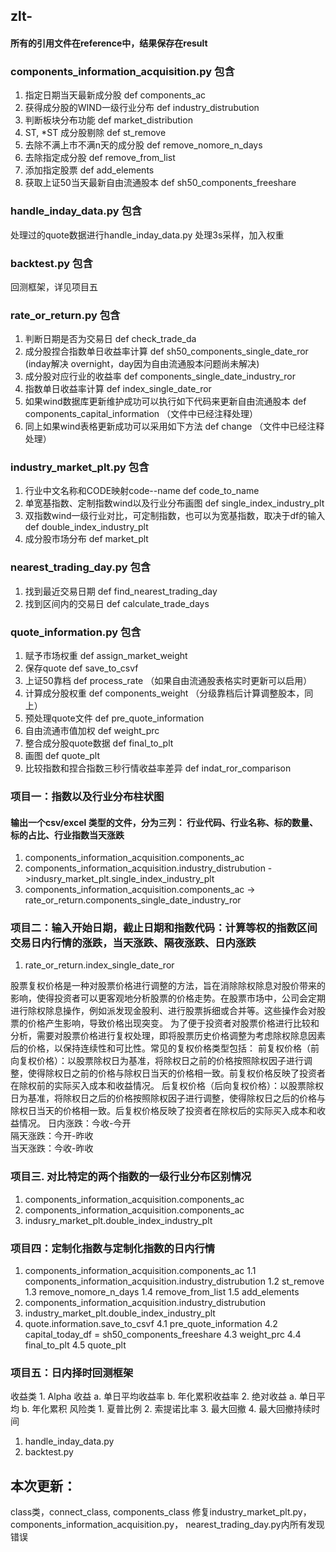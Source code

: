 ## zlt-
#### 所有的引用文件在reference中，结果保存在result

### components_information_acquisition.py 包含
1. 指定日期当天最新成分股 def components_ac  
2. 获得成分股的WIND一级行业分布 def industry_distrubution
3. 判断板块分布功能 def market_distribution
4. ST, *ST 成分股剔除 def st_remove
5. 去除不满上市不满n天的成分股 def remove_nomore_n_days
6. 去除指定成分股 def remove_from_list
7. 添加指定股票 def add_elements
8. 获取上证50当天最新自由流通股本 def sh50_components_freeshare

### handle_inday_data.py 包含
处理过的quote数据进行handle_inday_data.py 处理3s采样，加入权重

### backtest.py 包含
回测框架，详见项目五

### rate_or_return.py 包含
1. 判断日期是否为交易日 def check_trade_da
2. 成分股捏合指数单日收益率计算 def sh50_components_single_date_ror (inday解决 overnight，day因为自由流通股本问题尚未解决)
3. 成分股对应行业的收益率 def components_single_date_industry_ror
4. 指数单日收益率计算 def index_single_date_ror
5. 如果wind数据库更新维护成功可以执行如下代码来更新自由流通股本 def components_capital_information （文件中已经注释处理）
6. 同上如果wind表格更新成功可以采用如下方法 def change （文件中已经注释处理）

### industry_market_plt.py 包含
1. 行业中文名称和CODE映射code--name def code_to_name
2. 单宽基指数、定制指数wind以及行业分布画图 def single_index_industry_plt
3. 双指数wind一级行业对比，可定制指数，也可以为宽基指数，取决于df的输入 def double_index_industry_plt
4. 成分股市场分布 def market_plt

### nearest_trading_day.py 包含
1. 找到最近交易日期 def find_nearest_trading_day
2. 找到区间内的交易日 def calculate_trade_days

### quote_information.py 包含
1. 赋予市场权重 def assign_market_weight
2. 保存quote def save_to_csvf
3. 上证50靠档 def process_rate （如果自由流通股表格实时更新可以启用）
4. 计算成分股权重 def components_weight （分级靠档后计算调整股本，同上）
5. 预处理quote文件 def pre_quote_information
6. 自由流通市值加权 def weight_prc
7. 整合成分股quote数据 def final_to_plt
8. 画图 def quote_plt
9. 比较指数和捏合指数三秒行情收益率差异 def indat_ror_comparison


### 项目一：指数以及行业分布柱状图

#### 输出一个csv/excel 类型的文件，分为三列： 行业代码、行业名称、标的数量、标的占比、行业指数当天涨跌
1. components_information_acquisition.components_ac
2. components_information_acquisition.industry_distrubution ->indusry_market_plt.single_index_industry_plt
3. components_information_acquisition.components_ac -> rate_or_return.components_single_date_industry_ror


### 项目二：输入开始日期，截止日期和指数代码：计算等权的指数区间交易日内行情的涨跌，当天涨跌、隔夜涨跌、日内涨跌
1. rate_or_return.index_single_date_ror

股票复权价格是一种对股票价格进行调整的方法，旨在消除除权除息对股价带来的影响，使得投资者可以更客观地分析股票的价格走势。在股票市场中，公司会定期进行除权除息操作，例如派发现金股利、进行股票拆细或合并等。这些操作会对股票的价格产生影响，导致价格出现突变。
为了便于投资者对股票价格进行比较和分析，需要对股票价格进行复权处理，即将股票历史价格调整为考虑除权除息因素后的价格，以保持连续性和可比性。常见的复权价格类型包括：
前复权价格（前向复权价格）：以股票除权日为基准，将除权日之前的价格按照除权因子进行调整，使得除权日之前的价格与除权日当天的价格相一致。前复权价格反映了投资者在除权前的实际买入成本和收益情况。
后复权价格（后向复权价格）：以股票除权日为基准，将除权日之后的价格按照除权因子进行调整，使得除权日之后的价格与除权日当天的价格相一致。后复权价格反映了投资者在除权后的实际买入成本和收益情况。
日内涨跌：今收-今开        
隔天涨跌：今开-昨收       
当天涨跌：今收-昨收


### 项目三. 对比特定的两个指数的一级行业分布区别情况
1. components_information_acquisition.components_ac
2. components_information_acquisition.components_ac
3. indusry_market_plt.double_index_industry_plt


### 项目四：定制化指数与定制化指数的日内行情
1. components_information_acquisition.components_ac
   1.1 components_information_acquisition.industry_distrubution
   1.2 st_remove
   1.3 remove_nomore_n_days
   1.4 remove_from_list
   1.5 add_elements
2. components_information_acquisition.industry_distrubution
3. industry_market_plt.double_index_industry_plt
4. quote.information.save_to_csvf
   4.1 pre_quote_information
   4.2 capital_today_df = sh50_components_freeshare
   4.3 weight_prc
   4.4 final_to_plt
   4.5 quote_plt

### 项目五：日内择时回测框架
收益类 1. Alpha 收益
        a. 单日平均收益率
        b. 年化累积收益率
      2. 绝对收益
        a. 单日平均
        b. 年化累积
风险类
      1. 夏普比例
      2. 索提诺比率
      3. 最大回撤
      4. 最大回撤持续时间
1. handle_inday_data.py
2. backtest.py


## 本次更新：
class类，connect_class, components_class 
修复industry_market_plt.py， components_information_acquisition.py， nearest_trading_day.py内所有发现错误

